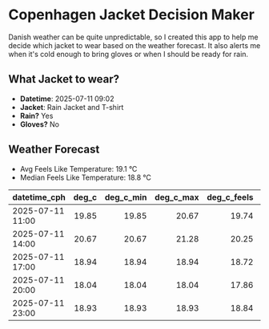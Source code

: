 
# Copenhagen Jacket Decision Maker

Danish weather can be quite unpredictable, so I created this app to help me decide which jacket to wear based on the weather forecast. 
It also alerts me when it's cold enough to bring gloves or when I should be ready for rain.

## What Jacket to wear?

- **Datetime**: 2025-07-11 09:02
- **Jacket**: Rain Jacket and T-shirt
- **Rain?** Yes
- **Gloves?** No

## Weather Forecast
- Avg Feels Like Temperature: 19.1 °C
- Median Feels Like Temperature: 18.8 °C

| datetime_cph     |   deg_c |   deg_c_min |   deg_c_max |   deg_c_feels | weather   | wind   | rain   |
|:-----------------|--------:|------------:|------------:|--------------:|:----------|:-------|:-------|
| 2025-07-11 11:00 |   19.85 |       19.85 |       20.67 |         19.74 | Clouds    | Medium | None   |
| 2025-07-11 14:00 |   20.67 |       20.67 |       21.28 |         20.25 | Clouds    | Medium | None   |
| 2025-07-11 17:00 |   18.94 |       18.94 |       18.94 |         18.72 | Rain      | High   | Low    |
| 2025-07-11 20:00 |   18.04 |       18.04 |       18.04 |         17.86 | Rain      | High   | Low    |
| 2025-07-11 23:00 |   18.93 |       18.93 |       18.93 |         18.84 | Rain      | High   | Low    |
        